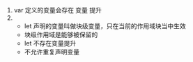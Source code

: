 1. var 定义的变量会存在 变量 提升
2.  - let 声明的变量叫做块级变量，只在当前的作用域块当中生效
    - 块级作用域是能够被保留的
    - let 不存在变量提升
    - 不允许重复声明变量
